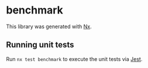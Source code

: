 # benchmark

This library was generated with [Nx](https://nx.dev).

## Running unit tests

Run `nx test benchmark` to execute the unit tests via [Jest](https://jestjs.io).
